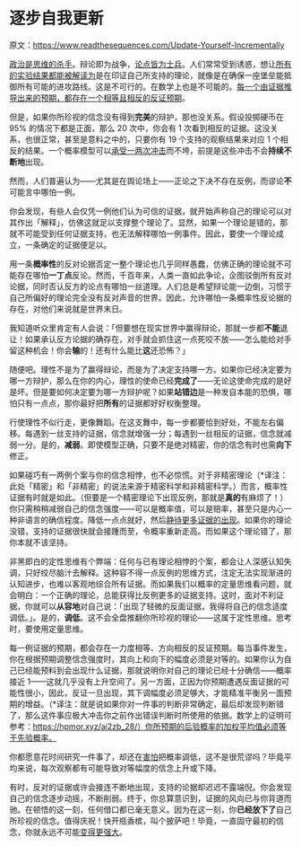 # 逐步自我更新

原文：https://www.readthesequences.com/Update-Yourself-Incrementally

[政治是思维的杀手](https://www.readthesequences.com/Politics-Is-The-Mind-Killer)。辩论即为战争，[论点皆为士兵](https://www.readthesequences.com/Policy-Debates-Should-Not-Appear-One-Sided)。人们常常受到诱惑，想让[所有的实验结果都能被解读为](https://www.readthesequences.com/Belief-In-Belief)是在印证自己所支持的理论，就像是在确保一座堡垒能抵御所有可能的进攻路线。这是不可行的。在数学上也是不可能的。[每一个由证据推导出来的预期，都存在一个相等且相反的反证预期](https://www.readthesequences.com/Conservation-Of-Expected-Evidence)。

但是，如果你所珍视的信念没有得到**完美**的辩护，那也没关系。假设投掷硬币在 95% 的情况下都是正面，那么 20 次中，你会有 1 次看到相反的证据。这没关系，也很正常，甚至是意料之中的，只要你有 19 个支持的观察结果来对应 1 个相反的结果。一个概率模型可以[承受一两次冲击](https://www.greaterwrong.com/lw/ig/i_defy_the_data/)而不垮，前提是这些冲击不会**持续不断地**出现。

然而，人们普遍认为——尤其是在舆论场上——正论之下决不存在反例，而谬论**不**可能言中哪怕一例。

你会发现，有些人会仅凭一例他们认为可信的证据，就开始声称自己的理论可以对其作出「解释」，仿佛这就足以支撑整个理论了。显然，如果一个理论是错的，那就不可能受到任何证据支持，也无法解释哪怕一例事件。因此，要使一个理论成立，一条确定的证据便足以。

用一条**概率性**的反对论据否定一整个理论也几乎同样愚蠢，仿佛正确的理论就不可能存在哪怕**一丁点**反论。然而，千百年来，人类一直如此争论，企图驳倒所有反对论据，同时否认反方的论点有哪怕一丝道理。人们总是希望辩论能一边倒，习惯于自己所偏好的理论完全没有反对声音的世界。因此，允许哪怕一条概率性反论据的存在，对他们来说就是世界末日。

我知道听众里肯定有人会说：「但要想在现实世界中赢得辩论，那就一步都**不能**退让！如果承认反方论据的确存在，对手就会抓住这一点死咬不放——怎么能给对手留这种机会！你会**输**的！还有什么能比**这**还恐怖？」

随便吧。理性不是为了赢得辩论，而是为了决定支持哪一方。如果你已经决定要为哪一方辩护，那么在你的内心，理性的使命已经**完成了**——无论这使命完成的是好是坏。但是要如何决定要为哪一方辩护呢？如果**站错边**是一种发自本能的恐惧，哪怕只有一点点，那你最好把**所有**的证据都好好权衡整理。

行使理性不似行走，更像舞蹈。在这支舞中，每一步都要恰到好处，不能左右偏移。每遇到一丝支持的证据，信念就增强一分；每遇到一丝相反的证据，信念就减弱一分。是的，**减弱**。即使模型正确，只要不是绝对精密，你的信念有时也需**向下**修正。

如果碰巧有一两例个案与你的信念相悖，也不必惊慌。对于非精密理论（\*译注：此处「精密」和「非精密」的说法来源于精密科学和非精密科学。）而言，概率性证据有时就是如此。（但要是一个精密理论下出现反例，那就是**真的**有麻烦了！）你只需稍稍减弱自己的信念强度——可以是概率值，可以是赔率，甚至只是内心一种非语言的确信程度。降低一点点就好，然后[静待更多证据的出现](https://www.readthesequences.com/Conservation-Of-Expected-Evidence)。如果你的理论没错，支持的证据很快就会接踵而至，令概率重新走高。而如果这个理论错了，那你本就不该坚持。

非黑即白的定性思维有个弊端：任何与已有理论相悖的个案，都会让人深感认知失调，只好绞尽脑汁去解释。这种容不得一点反例的思维方式，注定无法实现渐进的认知进步，也难以客观地综合所有证据。而如果我们以概率的定量思维看问题，就会明白：一个正确的理论，总能获得比反例更多的证据支持。这时，面对不利证据，你就可以**从容地**对自己说：「出现了轻微的反面证据，我得将自己的信念适度调低。」。是的，**调低**。这不会全盘推翻你所珍视的理论——这属于定性思维。思考时，要使用定量思维。 

每一例证据的预期，都会存在一力度相等、方向相反的反证预期。每当事件发生，你在根据预期调整信念强度时，其向上和向下的幅度必须是对等的。如果你认为自己已经能预料到会出现什么证据，那就说明你对自己的理论已经十分确信——概率接近 1——这就几乎没有上升空间了。另一方面，正因为你预期遭遇反面证据的可能性很小，因此，反证一旦出现，其下调幅度必须足够大，才能精准平衡另一面预期的增益。（\*译注：就是说如果你对一件事的判断非常确定，最后却发现判断错了，那么这件事应极大冲击你之前作出错误判断时所使用的依据。数学上的证明可参考：https://hpmor.xyz/ai2zb_28/）你所预期的后验概率的加权平均值必须等于先验概率。

你都愿意花时间研究一件事了，却还在[害怕](https://www.readthesequences.com/Religions-Claim-To-Be-Non-Disprovable)把概率调低，这不是很荒谬吗？毕竟平均来说，每次观察都有可能导致对等幅度的信念上升或下降。

有时，反对的证据或许会接连不断地出现，支持的论据却迟迟不露端倪。你会发现自己的信念逐步动摇，不断削弱。终于，你总算意识到，证据的风向已与你背道而驰。在顿悟的这一刻，任何借口都已毫无意义。因为在这一刻，你**已经放下了**自己所珍视的信念。值得庆祝！快开瓶香槟，叫个披萨吧！毕竟，一直固守最初的信念，你就永远不可能[变得更强大](https://www.readthesequences.com/Tsuyoku-Naritai-I-Want-To-Become-Stronger)。